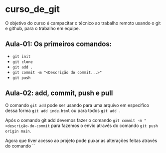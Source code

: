 # curso_de_git

O objetivo do curso é campacitar o técnico ao trabalho remoto usando o git e github, para o trabalho em equipe.

## Aula-01: Os primeiros comandos:
+ `git init`
+ `git clone`
+ `git add .`
+ `git commit -m "<Descrição do commit...>"`
+ `git push`

## Aula-02: add,  commit, push e pull

O comando `git add` pode ser usando para uma arquivo em especifico dessa forma `git add inde.html` ou para todos `git add . `  

Após o comando git add devemos fazer o comando `git commit -m "<descrição-do-commit` para fazemos o envio através do comando `git push origin main`.  

Agora que tiver acesso ao projeto pode puxar as alterações feitas através do comando ``